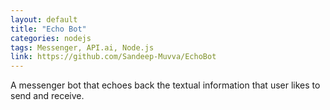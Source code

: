 ```yaml
---
layout: default
title: "Echo Bot"
categories: nodejs
tags: Messenger, API.ai, Node.js
link: https://github.com/Sandeep-Muvva/EchoBot
---
```


A messenger bot that echoes back the textual information that user likes to send and receive.
